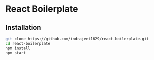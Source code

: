 # React Boilerplate

## Installation

```sh
git clone https://github.com/indrajeet1629/react-boilerplate.git
cd react-boilerplate
npm install
npm start
```